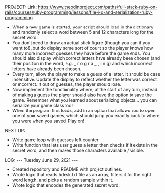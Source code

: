 PROJECT:
Link: https://www.theodinproject.com/paths/full-stack-ruby-on-rails/courses/ruby-programming/lessons/file-i-o-and-serialization-ruby-programming

* When a new game is started, your script should load in the dictionary and randomly select a word  between 5 and 12 characters long for the secret word.
* You don’t need to draw an actual stick figure (though you can if you want to!), but do display some sort of count so the player knows how many more incorrect guesses they have before the game ends. You should also display which correct letters have already been chosen (and their position in the word, e.g. _ r o g r a _ _ i n g) and which incorrect letters have already been chosen.
* Every turn, allow the player to make a guess of a letter. It should be case insensitive. Update the display to reflect whether the letter was correct or incorrect. If out of guesses, the player should lose.
* Now implement the functionality where, at the start of any turn, instead of making a guess the player should also have the option to save the game. Remember what you learned about serializing objects… you can serialize your game class too!
* When the program first loads, add in an option that allows you to open one of your saved games, which should jump you exactly back to where you were when you saved. Play on!

NEXT UP:
- Write game loop with guesses left counter
- Write function that lets user guess a letter, then checks if it exists in the secret word, and then makes those characters available / visible.

LOG:
--- Tuesday June 29, 2021 ---
- Created repository and README with project outlines.
- Wrote logic that reads 5desk.txt file as an array, filters it for the right word length, and picks a random sample within it.
- Wrote logic that encodes the generated secret word.
